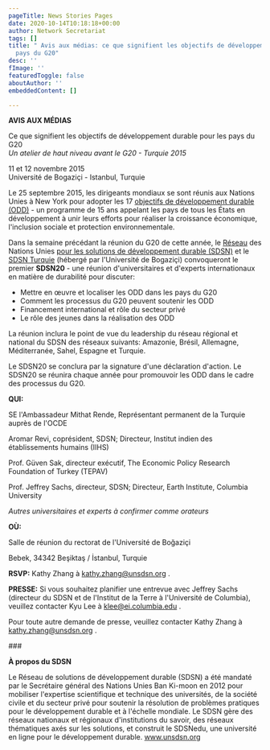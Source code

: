 ```yaml
---
pageTitle: News Stories Pages
date: 2020-10-14T10:18:18+00:00
author: Network Secretariat
tags: []
title: " Avis aux médias: ce que signifient les objectifs de développement pour les
  pays du G20"
desc: ''
fImage: ''
featuredToggle: false
aboutAuthor: ''
embeddedContent: []

---
```

**AVIS AUX MÉDIAS**

Ce que signifient les objectifs de développement durable pour les pays du G20  
_Un atelier de haut niveau avant le G20 - Turquie 2015_

11 et 12 novembre 2015  
Université de Bogaziçi - Istanbul, Turquie

Le 25 septembre 2015, les dirigeants mondiaux se sont réunis aux Nations Unies à New York pour adopter les 17 [objectifs de développement durable (ODD)](https://sustainabledevelopment.un.org/index.php?menu=1565) - un programme de 15 ans appelant les pays de tous les États en développement à unir leurs efforts pour réaliser la croissance économique, l'inclusion sociale et protection environnementale.

Dans la semaine précédant la réunion du G20 de cette année, le [Réseau](http://unsdsn.org/) des Nations Unies [pour les solutions de développement durable (SDSN)](http://unsdsn.org/) et le [SDSN Turquie](http://unsdsn.boun.edu.tr/) (hébergé par l'Université de Bogaziçi) convoqueront le premier **SDSN20** - une réunion d'universitaires et d'experts internationaux en matière de durabilité pour discuter:

* Mettre en œuvre et localiser les ODD dans les pays du G20
* Comment les processus du G20 peuvent soutenir les ODD
* Financement international et rôle du secteur privé
* Le rôle des jeunes dans la réalisation des ODD

La réunion inclura le point de vue du leadership du réseau régional et national du SDSN des réseaux suivants: Amazonie, Brésil, Allemagne, Méditerranée, Sahel, Espagne et Turquie.

Le SDSN20 se conclura par la signature d'une déclaration d'action. Le SDSN20 se réunira chaque année pour promouvoir les ODD dans le cadre des processus du G20.

**QUI:**

SE l'Ambassadeur Mithat Rende, Représentant permanent de la Turquie auprès de l'OCDE

Aromar Revi, coprésident, SDSN; Directeur, Institut indien des établissements humains (IIHS)

Prof. Güven Sak, directeur exécutif, The Economic Policy Research Foundation of Turkey (TEPAV)

Prof. Jeffrey Sachs, directeur, SDSN; Directeur, Earth Institute, Columbia University

_Autres universitaires et experts à confirmer comme orateurs_

**OÙ:**

Salle de réunion du rectorat de l'Université de Boğaziçi

Bebek, 34342 Beşiktaş / İstanbul, Turquie

**RSVP:** Kathy Zhang à [kathy.zhang@unsdsn.org](mailto:kathy.zhang@unsdsn.org) .

**PRESSE:** Si vous souhaitez planifier une entrevue avec Jeffrey Sachs (directeur du SDSN et de l'Institut de la Terre à l'Université de Columbia), veuillez contacter Kyu Lee à [klee@ei.columbia.edu](mailto:klee@ei.columbia.edu) .

Pour toute autre demande de presse, veuillez contacter Kathy Zhang à [kathy.zhang@unsdsn.org](mailto:kathy.zhang@unsdsn.org) .

\###

**À propos du SDSN**

Le Réseau de solutions de développement durable (SDSN) a été mandaté par le Secrétaire général des Nations Unies Ban Ki-moon en 2012 pour mobiliser l'expertise scientifique et technique des universités, de la société civile et du secteur privé pour soutenir la résolution de problèmes pratiques pour le développement durable et à l'échelle mondiale. Le SDSN gère des réseaux nationaux et régionaux d'institutions du savoir, des réseaux thématiques axés sur les solutions, et construit le SDSNedu, une université en ligne pour le développement durable. www.unsdsn.org